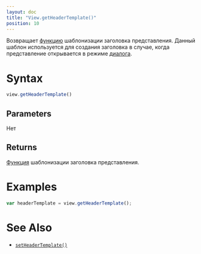```yaml
---
layout: doc
title: "View.getHeaderTemplate()"
position: 10
---
```


Возвращает [функцию](../../../Script/) шаблонизации заголовка представления.
Данный шаблон используется для создания заголовка в случае, когда представление открывается в режиме [диалога](../LinkView/OpenMode/).

# Syntax

```js
view.getHeaderTemplate()
```

## Parameters

Нет

## Returns

[Функция](../../../Script/) шаблонизации заголовка представления.

# Examples

```js
var headerTemplate = view.getHeaderTemplate();
```

# See Also

* [`setHeaderTemplate()`](../View.setHeaderTemplate/)
